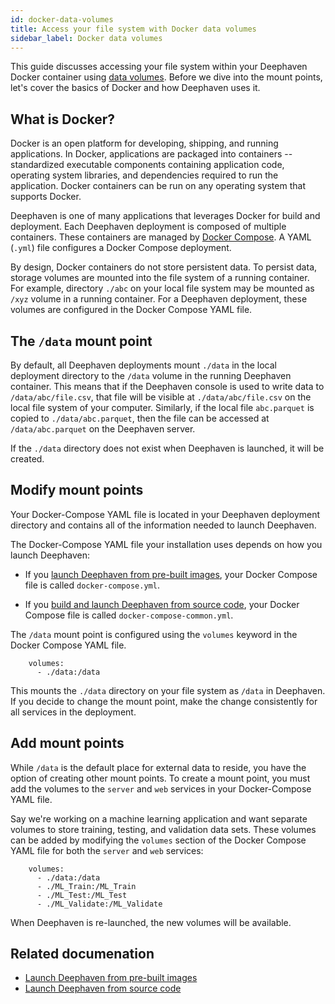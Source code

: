 ```yaml
---
id: docker-data-volumes
title: Access your file system with Docker data volumes
sidebar_label: Docker data volumes
---
```


This guide discusses accessing your file system within your Deephaven Docker container using [data volumes](https://docs.docker.com/storage/volumes/). Before we dive into the mount points, let's cover the basics of Docker and how Deephaven uses it.

## What is Docker?

Docker is an open platform for developing, shipping, and running applications. In Docker, applications are packaged into containers -- standardized executable components containing application code, operating system libraries, and dependencies required to run the application. Docker containers can be run on any operating system that supports Docker.

Deephaven is one of many applications that leverages Docker for build and deployment. Each Deephaven deployment is composed of multiple containers. These containers are managed by [Docker Compose](https://docs.docker.com/compose/). A YAML (`.yml`) file configures a Docker Compose deployment.

By design, Docker containers do not store persistent data. To persist data, storage volumes are mounted into the file system of a running container. For example, directory `./abc` on your local file system may be mounted as `/xyz` volume in a running container. For a Deephaven deployment, these volumes are configured in the Docker Compose YAML file.

## The `/data` mount point

By default, all Deephaven deployments mount `./data` in the local deployment directory to the `/data` volume in the running Deephaven container. This means that if the Deephaven console is used to write data to `/data/abc/file.csv`, that file will be visible at `./data/abc/file.csv` on the local file system of your computer. Similarly, if the local file `abc.parquet` is copied to `./data/abc.parquet`, then the file can be accessed at `/data/abc.parquet` on the Deephaven server.

If the `./data` directory does not exist when Deephaven is launched, it will be created.

## Modify mount points

Your Docker-Compose YAML file is located in your Deephaven deployment directory and contains all of the information needed to launch Deephaven.

The Docker-Compose YAML file your installation uses depends on how you launch Deephaven:

- If you [launch Deephaven from pre-built images](../tutorials/docker-install.md), your Docker Compose file is called `docker-compose.yml`.

- If you [build and launch Deephaven from source code](../how-to-guides/launch-build.md), your Docker Compose file is called `docker-compose-common.yml`.

The `/data` mount point is configured using the `volumes` keyword in the Docker Compose YAML file.

```
    volumes:
      - ./data:/data
```

This mounts the `./data` directory on your file system as `/data` in Deephaven. If you decide to change the mount point, make the change consistently for all services in the deployment.

## Add mount points

While `/data` is the default place for external data to reside, you have the option of creating other mount points. To create a mount point, you must add the volumes to the `server` and `web` services in your Docker-Compose YAML file.

Say we're working on a machine learning application and want separate volumes to store training, testing, and validation data sets. These volumes can be added by modifying the `volumes` section of the Docker Compose YAML file for both the `server` and `web` services:

```
    volumes:
      - ./data:/data
      - ./ML_Train:/ML_Train
      - ./ML_Test:/ML_Test
      - ./ML_Validate:/ML_Validate
```

When Deephaven is re-launched, the new volumes will be available.

## Related documenation

- [Launch Deephaven from pre-built images](../tutorials/docker-install.md)
- [Launch Deephaven from source code](../how-to-guides/launch-build.md)
